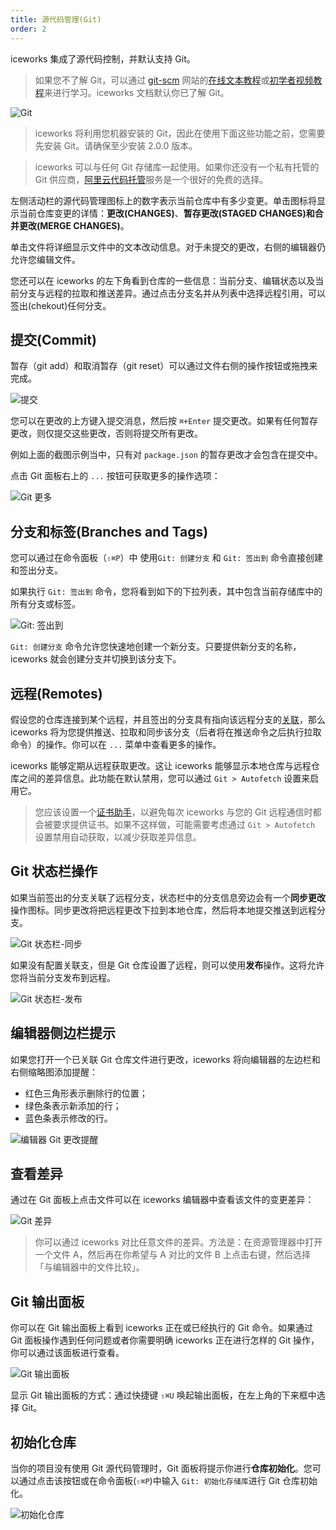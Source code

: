 ```yaml
---
title: 源代码管理(Git)
order: 2
---
```


iceworks 集成了源代码控制，并默认支持 Git。

> 如果您不了解 Git，可以通过 [git-scm](https://git-scm.com/doc) 网站的[在线文本教程](https://git-scm.com/book)或[初学者视频教程](https://git-scm.com/video/what-is-git)来进行学习。iceworks 文档默认你已了解 Git。

![Git](https://img.alicdn.com/tfs/TB1IZhjtG61gK0jSZFlXXXDKFXa-754-418.png)

> iceworks 将利用您机器安装的 Git，因此在使用下面这些功能之前，您需要先安装 Git。请确保至少安装 2.0.0 版本。

> iceworks 可以与任何 Git 存储库一起使用。如果你还没有一个私有托管的 Git 供应商，[阿里云代码托管](https://promotion.aliyun.com/ntms/act/code.html)服务是一个很好的免费的选择。

左侧活动栏的源代码管理图标上的数字表示当前仓库中有多少变更。单击图标将显示当前仓库变更的详情：**更改(CHANGES)**、**暂存更改(STAGED CHANGES)**和**合并更改(MERGE CHANGES)**。

单击文件将详细显示文件中的文本改动信息。对于未提交的更改，右侧的编辑器仍允许您编辑文件。

您还可以在 iceworks 的左下角看到仓库的一些信息：当前分支、编辑状态以及当前分支与远程的拉取和推送差异。通过点击分支名并从列表中选择远程引用，可以签出(chekout)任何分支。

## 提交(Commit)

暂存（git add）和取消暂存（git reset）可以通过文件右侧的操作按钮或拖拽来完成。

![提交](https://img.alicdn.com/tfs/TB1_tC_tQL0gK0jSZFtXXXQCXXa-662-488.png)

您可以在更改的上方键入提交消息，然后按 `⌘+Enter` 提交更改。如果有任何暂存更改，则仅提交这些更改，否则将提交所有更改。

例如上面的截图示例当中，只有对 `package.json` 的暂存更改才会包含在提交中。

点击 Git 面板右上的 `...` 按钮可获取更多的操作选项：

![Git 更多](https://img.alicdn.com/tfs/TB1H3HktQT2gK0jSZPcXXcKkpXa-612-220.png)

## 分支和标签(Branches and Tags)

您可以通过在命令面板（`⇧⌘P`）中 使用`Git: 创建分支` 和 `Git: 签出到` 命令直接创建和签出分支。

如果执行 `Git: 签出到` 命令，您将看到如下的下拉列表，其中包含当前存储库中的所有分支或标签。

![Git: 签出到](https://img.alicdn.com/tfs/TB1P5jAtFT7gK0jSZFpXXaTkpXa-1242-686.png)

`Git: 创建分支` 命令允许您快速地创建一个新分支。只要提供新分支的名称， iceworks 就会创建分支并切换到该分支下。

## 远程(Remotes)

假设您的仓库连接到某个远程，并且签出的分支具有指向该远程分支的[关联](https://git-scm.com/book/ch3-5.html)，那么 iceworks 将为您提供推送、拉取和同步该分支（后者将在推送命令之后执行拉取命令）的操作。你可以在 `...` 菜单中查看更多的操作。

iceworks 能够定期从远程获取更改。这让 iceworks 能够显示本地仓库与远程仓库之间的差异信息。此功能在默认禁用，您可以通过 `Git > Autofetch` 设置来启用它。

> 您应该设置一个[证书助手](https://help.github.com/en/github/using-git/caching-your-github-password-in-git)，以避免每次 iceworks 与您的 Git 远程通信时都会被要求提供证书。如果不这样做，可能需要考虑通过 `Git > Autofetch` 设置禁用自动获取，以减少获取差异信息。

## Git 状态栏操作

如果当前签出的分支关联了远程分支，状态栏中的分支信息旁边会有一个**同步更改**操作图标。同步更改将把远程更改下拉到本地仓库，然后将本地提交推送到远程分支。

![Git 状态栏-同步](https://img.alicdn.com/tfs/TB1OJHDtFP7gK0jSZFjXXc5aXXa-365-44.png)

如果没有配置关联支，但是 Git 仓库设置了远程，则可以使用**发布**操作。这将允许您将当前分支发布到远程。

![Git 状态栏-发布](https://img.alicdn.com/tfs/TB1_1HItQT2gK0jSZFkXXcIQFXa-356-44.png)

## 编辑器侧边栏提示

如果您打开一个已关联 Git 仓库文件进行更改，iceworks 将向编辑器的左边栏和右侧缩略图添加提醒：

- 红色三角形表示删除行的位置；
- 绿色条表示新添加的行；
- 蓝色条表示修改的行。

![编辑器 Git 更改提醒](https://img.alicdn.com/tfs/TB1276FtNz1gK0jSZSgXXavwpXa-1070-348.png)

## 查看差异

通过在 Git 面板上点击文件可以在 iceworks 编辑器中查看该文件的变更差异：

![Git 差异](https://img.alicdn.com/tfs/TB1_2nKtHY1gK0jSZTEXXXDQVXa-2132-928.png)

> 你可以通过 iceworks 对比任意文件的差异。方法是：在资源管理器中打开一个文件 A，然后再在你希望与 A 对比的文件 B 上点击右键，然后选择「与编辑器中的文件比较」。

## Git 输出面板

你可以在 Git 输出面板上看到 iceworks 正在或已经执行的 Git 命令。如果通过 Git 面板操作遇到任何问题或者你需要明确 iceworks 正在进行怎样的 Git 操作，你可以通过该面板进行查看。

![Git 输出面板](https://img.alicdn.com/tfs/TB1uvYGtKL2gK0jSZPhXXahvXXa-2212-526.png)

显示 Git 输出面板的方式：通过快捷键 `⇧⌘U` 唤起输出面板，在左上角的下来框中选择 Git。

## 初始化仓库

当你的项目没有使用 Git 源代码管理时，Git 面板将提示你进行**仓库初始化**。您可以通过点击该按钮或在命令面板(`⇧⌘P`)中输入 `Git: 初始化存储库`进行 Git 仓库初始化。

![初始化仓库](https://img.alicdn.com/tfs/TB1xfzJtKH2gK0jSZFEXXcqMpXa-514-352.png)
